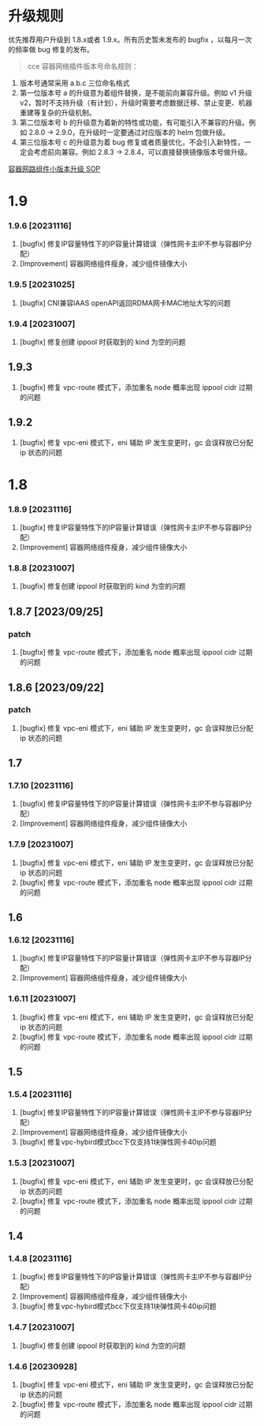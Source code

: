 # 升级规则
优先推荐用户升级到 1.8.x或者 1.9.x。所有历史暂未发布的 bugfix ，以每月一次的频率做 bug 修复的发布。

> cce 容器网络插件版本号命名规则：
1. 版本号通常采用 a.b.c 三位命名格式
2. 第一位版本号 a 的升级意为着组件替换，是不能前向兼容升级。例如 v1 升级 v2，暂时不支持升级（有计划），升级时需要考虑数据迁移、禁止变更、机器重建等复杂的升级机制。
3. 第二位版本号 b 的升级意为着新的特性或功能，有可能引入不兼容的升级。例如 2.8.0 -> 2.9.0，在升级时一定要通过对应版本的 helm 包做升级。
4. 第三位版本号 c 的升级意为着 bug 修复或者质量优化，不会引入新特性，一定会考虑前向兼容。例如 2.8.3 -> 2.8.4，可以直接替换镜像版本号做升级。

[容器网路组件小版本升级 SOP]()

# 1.9
### 1.9.6 [20231116]
1. [bugfix] 修复IP容量特性下的IP容量计算错误（弹性网卡主IP不参与容器IP分配）
2. [Improvement] 容器网络组件瘦身，减少组件镜像大小
### 1.9.5 [20231025]
1. [bugfix] CNI兼容IAAS openAPI返回RDMA网卡MAC地址大写的问题
### 1.9.4 [20231007]
1. [bugfix] 修复创建 ippool 时获取到的 kind 为空的问题
## 1.9.3
1. [bugfix] 修复 vpc-route 模式下，添加重名 node 概率出现 ippool cidr 过期的问题
## 1.9.2
1. [bugfix] 修复 vpc-eni 模式下，eni 辅助 IP 发生变更时，gc 会误释放已分配 ip 状态的问题

# 1.8
### 1.8.9 [20231116]
1. [bugfix] 修复IP容量特性下的IP容量计算错误（弹性网卡主IP不参与容器IP分配）
2. [Improvement] 容器网络组件瘦身，减少组件镜像大小
### 1.8.8 [20231007]
1. [bugfix] 修复创建 ippool 时获取到的 kind 为空的问题
## 1.8.7 [2023/09/25]
### patch
1. [bugfix] 修复 vpc-route 模式下，添加重名 node 概率出现 ippool cidr 过期的问题
## 1.8.6 [2023/09/22]
### patch
1. [bugfix] 修复 vpc-eni 模式下，eni 辅助 IP 发生变更时，gc 会误释放已分配 ip 状态的问题

## 1.7
### 1.7.10 [20231116]
1. [bugfix] 修复IP容量特性下的IP容量计算错误（弹性网卡主IP不参与容器IP分配）
2. [Improvement] 容器网络组件瘦身，减少组件镜像大小
### 1.7.9 [20231007]
1. [bugfix] 修复 vpc-eni 模式下，eni 辅助 IP 发生变更时，gc 会误释放已分配 ip 状态的问题
2. [bugfix] 修复 vpc-route 模式下，添加重名 node 概率出现 ippool cidr 过期的问题

## 1.6
### 1.6.12 [20231116]
1. [bugfix] 修复IP容量特性下的IP容量计算错误（弹性网卡主IP不参与容器IP分配）
2. [Improvement] 容器网络组件瘦身，减少组件镜像大小
### 1.6.11 [20231007]
1. [bugfix] 修复 vpc-eni 模式下，eni 辅助 IP 发生变更时，gc 会误释放已分配 ip 状态的问题
2. [bugfix] 修复 vpc-route 模式下，添加重名 node 概率出现 ippool cidr 过期的问题

## 1.5
### 1.5.4 [20231116]
1. [bugfix] 修复IP容量特性下的IP容量计算错误（弹性网卡主IP不参与容器IP分配）
2. [Improvement] 容器网络组件瘦身，减少组件镜像大小
3. [bugfix] 修复vpc-hybird模式bcc下仅支持1块弹性网卡40ip问题
### 1.5.3 [20231007]
1. [bugfix] 修复 vpc-eni 模式下，eni 辅助 IP 发生变更时，gc 会误释放已分配 ip 状态的问题
2. [bugfix] 修复 vpc-route 模式下，添加重名 node 概率出现 ippool cidr 过期的问题

## 1.4
### 1.4.8 [20231116]
1. [bugfix] 修复IP容量特性下的IP容量计算错误（弹性网卡主IP不参与容器IP分配）
2. [Improvement] 容器网络组件瘦身，减少组件镜像大小
3. [bugfix] 修复vpc-hybird模式bcc下仅支持1块弹性网卡40ip问题
### 1.4.7 [20231007]
1. [bugfix] 修复创建 ippool 时获取到的 kind 为空的问题
### 1.4.6 [20230928]
1. [bugfix] 修复 vpc-eni 模式下，eni 辅助 IP 发生变更时，gc 会误释放已分配 ip 状态的问题
2. [bugfix] 修复 vpc-route 模式下，添加重名 node 概率出现 ippool cidr 过期的问题
